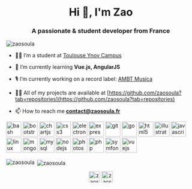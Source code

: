 <h1 align="center">Hi 👋, I'm Zao</h1>
<h3 align="center">A passionate & student developer from France</h3>

<p align="left"> <img src="https://komarev.com/ghpvc/?username=zaosoula" alt="zaosoula" /> </p>

- 👨‍🎓 I’m a student at [Toulouse Ynov Campus](https://www.ynov.com)

- 📖 I’m currently learning **Vue.js, AngularJS**

- 🎙️ I’m currently working on a record label: [AMBT Musica](https://ambitiosus.group)

- 👨‍💻 All of my projects are available at [https://github.com/zaosoula?tab=repositories](https://github.com/zaosoula?tab=repositories)

- 📫 How to reach me **contact@zaosoula.fr**

<p align="left"><img src="https://www.vectorlogo.zone/logos/gnu_bash/gnu_bash-icon.svg" alt="bash" width="40" height="40"/> <img src="https://devicons.github.io/devicon/devicon.git/icons/bootstrap/bootstrap-plain.svg" alt="bootstrap" width="40" height="40"/> <img src="https://www.chartjs.org/media/logo-title.svg" alt="chartjs" width="40" height="40"/> <img src="https://devicons.github.io/devicon/devicon.git/icons/css3/css3-original-wordmark.svg" alt="css3" width="40" height="40"/> <img src="https://devicons.github.io/devicon/devicon.git/icons/electron/electron-original.svg" alt="electron" width="40" height="40"/> <img src="https://devicons.github.io/devicon/devicon.git/icons/express/express-original-wordmark.svg" alt="express" width="40" height="40"/> <img src="https://www.vectorlogo.zone/logos/git-scm/git-scm-icon.svg" alt="git" width="40" height="40"/> <img src="https://devicons.github.io/devicon/devicon.git/icons/go/go-original.svg" alt="go" width="40" height="40"/> <img src="https://devicons.github.io/devicon/devicon.git/icons/html5/html5-original-wordmark.svg" alt="html5" width="40" height="40"/> <img src="https://www.vectorlogo.zone/logos/adobe_illustrator/adobe_illustrator-icon.svg" alt="illustrator" width="40" height="40"/> <img src="https://devicons.github.io/devicon/devicon.git/icons/javascript/javascript-original.svg" alt="javascript" width="40" height="40"/> <img src="https://devicons.github.io/devicon/devicon.git/icons/linux/linux-original.svg" alt="linux" width="40" height="40"/> <img src="https://devicons.github.io/devicon/devicon.git/icons/mongodb/mongodb-original-wordmark.svg" alt="mongodb" width="40" height="40"/> <img src="https://devicons.github.io/devicon/devicon.git/icons/mysql/mysql-original-wordmark.svg" alt="mysql" width="40" height="40"/> <img src="https://devicons.github.io/devicon/devicon.git/icons/nodejs/nodejs-original-wordmark.svg" alt="nodejs" width="40" height="40"/> <img src="https://devicons.github.io/devicon/devicon.git/icons/photoshop/photoshop-plain.svg" alt="photoshop" width="40" height="40"/> <img src="https://devicons.github.io/devicon/devicon.git/icons/php/php-original.svg" alt="php" width="40" height="40"/> <img src="https://symfony.com/logos/symfony_black_03.svg" alt="symfony" width="40" height="40"/> <img src="https://devicons.github.io/devicon/devicon.git/icons/vuejs/vuejs-original-wordmark.svg" alt="vuejs" width="40" height="40"/></p>

<p><img align="left" src="https://github-readme-stats.vercel.app/api/top-langs/?username=zaosoula&layout=compact" alt="zaosoula" /></p>

<p>&nbsp;<img align="center" src="https://github-readme-stats.vercel.app/api?username=zaosoula&show_icons=true" alt="zaosoula" /></p>

<p align="center"> 
<a href="https://linkedin.com/in/zaosoula" target="blank"><img align="center" src="https://cdn.jsdelivr.net/npm/simple-icons@3.0.1/icons/linkedin.svg" alt="zaosoula" height="30" width="30" /></a>
<a href="https://instagram.com/zaosoula" target="blank"><img align="center" src="https://cdn.jsdelivr.net/npm/simple-icons@3.0.1/icons/instagram.svg" alt="zaosoula" height="30" width="30" /></a>
</p>
